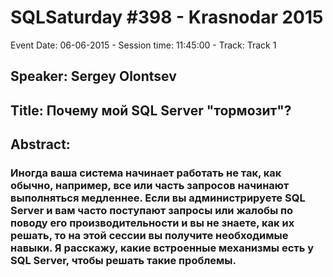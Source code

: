 # SQLSaturday #398 - Krasnodar 2015
Event Date: 06-06-2015 - Session time: 11:45:00 - Track: Track 1
## Speaker: Sergey Olontsev
## Title: Почему мой SQL Server "тормозит"?
## Abstract:
### Иногда ваша система начинает работать не так, как обычно, например, все или часть запросов начинают выполняться медленнее. Если вы администрируете SQL Server и вам часто поступают запросы или жалобы по поводу его производительности и вы не знаете, как их решать, то на этой сессии вы получите необходимые навыки. Я расскажу, какие встроенные механизмы есть у SQL Server, чтобы решать такие проблемы.
